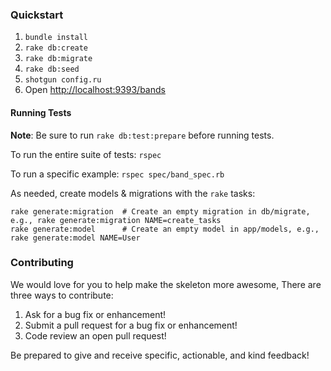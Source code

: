 



### Quickstart

1.  `bundle install`
2.  `rake db:create`
3.  `rake db:migrate`
4.  `rake db:seed`
5.  `shotgun config.ru`
6.  Open [http://localhost:9393/bands](http://localhost:9393/bands)

#### Running Tests
**Note**: Be sure to run `rake db:test:prepare` before running tests.

To run the entire suite of tests: `rspec`

To run a specific example: `rspec spec/band_spec.rb`


As needed, create models & migrations with the `rake` tasks:

```
rake generate:migration  # Create an empty migration in db/migrate, e.g., rake generate:migration NAME=create_tasks
rake generate:model      # Create an empty model in app/models, e.g., rake generate:model NAME=User
```

### Contributing

We would love for you to help make the skeleton more awesome, There are three ways to contribute:

1. Ask for a bug fix or enhancement!
2. Submit a pull request for a bug fix or enhancement!
3. Code review an open pull request!

Be prepared to give and receive specific, actionable, and kind feedback!
